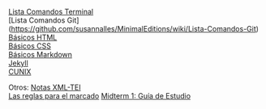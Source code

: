 [Lista Comandos Terminal](https://github.com/susannalles/MinimalEditions/wiki/Lista-Comandos-Terminal) <br/>
[Lista Comandos Git] (https://github.com/susannalles/MinimalEditions/wiki/Lista-Comandos-Git)<br/>
[Básicos HTML](https://github.com/susannalles/DHSeminar/wiki/Básicos-HTML)<br/>
[Básicos CSS](https://github.com/susannalles/DHSeminar/wiki/Básicos-CSS)<br/>
[Básicos Markdown](https://github.com/susannalles/MinimalEditions/wiki/Básicos-Markdown)<br/>
[Jekyll](https://github.com/susannalles/MinimalEditions/wiki/Jekyll)<br/>
[CUNIX](https://github.com/susannalles/MinimalEditions/wiki/CUNIX)

Otros:
[Notas XML-TEI](http://susannalles.github.io/Web-TEI/1.1.html) <br/>
[Las reglas para el marcado](https://github.com/susannalles/MinimalEditions/wiki/Las-reglas-para-el-marcado)
[Midterm 1: Guía de Estudio](https://github.com/susannalles/MinimalEditions/wiki/Gu%C3%ADa-de-Estudio)<br/>